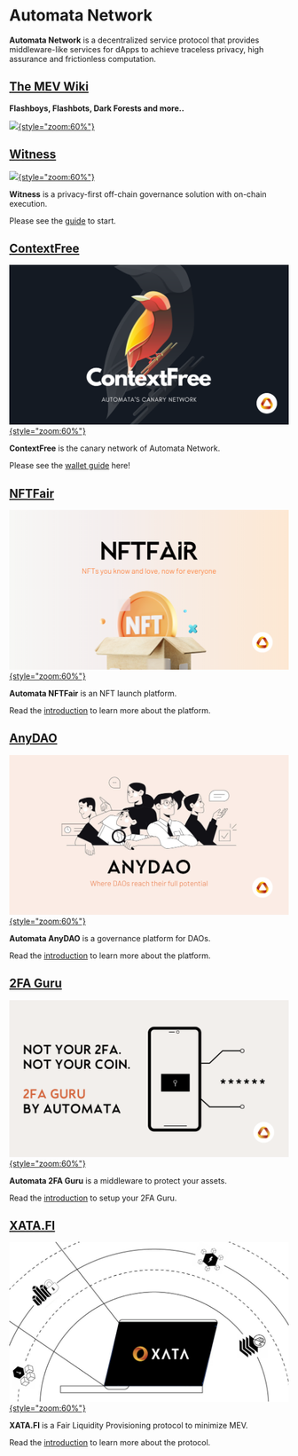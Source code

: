 # Automata Network

**Automata Network** is a decentralized service protocol that provides middleware-like services for dApps to achieve traceless privacy, high assurance and frictionless computation.


## [**The MEV Wiki**](./mev/introduction.md)

**Flashboys, Flashbots, Dark Forests and more..**

[![](./assets/mev_wiki.png){style="zoom:60%"}](./mev/introduction.md)
## [**Witness**](./witness/introduction.md)

[![](./assets/witness.png){style="zoom:60%"}](./witness/introduction.md)

**Witness** is a privacy-first off-chain governance solution with on-chain execution.

Please see the [guide](./witness/introduction.md) to start.

## [**ContextFree**](./canarynet/getstarted/introduction.md)
[![](./assets/canary.png){style="zoom:60%"}](./canarynet/getstarted/introduction.md)

**ContextFree** is the canary network of Automata Network.

Please see the [wallet guide](./canarynet/userguide/setupwallet.md) here!

## [**NFTFair**](./nftfair/introduction.md)

[![](./assets/nftfair-image.png){style="zoom:60%"}](./nftfair/introduction.md)

**Automata NFTFair** is an NFT launch platform.

Read the [introduction](./nftfair/introduction.md) to learn more about the platform.

## [**AnyDAO**](./anydao/introduction.md)

[![](./assets/anydao-image.png){style="zoom:60%"}](./anydao/introduction.md)

**Automata AnyDAO** is a governance platform for DAOs.

Read the [introduction](./anydao/introduction.md) to learn more about the platform.

## [**2FA Guru**](./2fa/introduction.md)

[![](./assets/2fa/2fa-guru-image.png){style="zoom:60%"}](./2fa/introduction.md)

**Automata 2FA Guru** is a middleware to protect your assets.

Read the [introduction](./2fa/introduction.md) to setup your 2FA Guru.

## [**XATA.FI**](./xata/introduction.md)

[![image](../assets/xata/xata_brand.png){style="zoom:60%"}](./xata/introduction.md)

**XATA.FI** is a Fair Liquidity Provisioning protocol to minimize MEV.

Read the [introduction](./xata/introduction.md) to learn more about the protocol.

<!--
## Links

* [Website](https://www.ata.network/)
* [Witness](https://witness.ata.network/)
* [Dashboard](https://d.ata.network/)
* [Faucet](https://faucet.ata.network) -->
